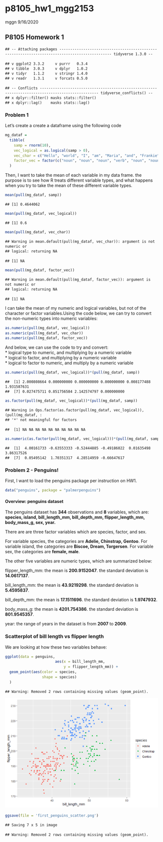 p8105\_hw1\_mgg2153
================
mggn
9/16/2020

## P8105 Homework 1

    ## -- Attaching packages ---------------------------------------------------------------------------------------------- tidyverse 1.3.0 --

    ## v ggplot2 3.3.2     v purrr   0.3.4
    ## v tibble  3.0.3     v dplyr   1.0.2
    ## v tidyr   1.1.2     v stringr 1.4.0
    ## v readr   1.3.1     v forcats 0.5.0

    ## -- Conflicts ------------------------------------------------------------------------------------------------- tidyverse_conflicts() --
    ## x dplyr::filter() masks stats::filter()
    ## x dplyr::lag()    masks stats::lag()

### Problem 1

Let’s create a create a dataframe using the following code

``` r
mg_dataf = 
  tibble(
    samp = rnorm(10),
    vec_logical = as.logical(samp > 0),
    vec_char = c("Hello", "world", "I", "am", "Maria", "and", "Frankie", "is","my", "pug"),
    factor_vec = factor(c("noun", "noun", "noun", "verb", "noun", "noun", "noun", "verb", "adj", "noun"))
  )
```

Then, I want to take the mean of each variable in my data frame. the
purpose is to see how R treats different variable types, and what
happens when you try to take the mean of these different variable types.

``` r
mean(pull(mg_dataf, samp))
```

    ## [1] 0.4644062

``` r
mean(pull(mg_dataf, vec_logical))
```

    ## [1] 0.6

``` r
mean(pull(mg_dataf, vec_char))
```

    ## Warning in mean.default(pull(mg_dataf, vec_char)): argument is not numeric or
    ## logical: returning NA

    ## [1] NA

``` r
mean(pull(mg_dataf, factor_vec))
```

    ## Warning in mean.default(pull(mg_dataf, factor_vec)): argument is not numeric or
    ## logical: returning NA

    ## [1] NA

I can take the mean of my numeric and logical variables, but not of the
character or factor variables.Using the code below, we can try to
convert the non-numeric types into numeric variables:

``` r
as.numeric(pull(mg_dataf, vec_logical))
as.numeric(pull(mg_dataf, vec_char))
as.numeric(pull(mg_dataf, factor_vec))
```

And below, we can use the code to try and convert:  
\* logical type to numeric, and multiplying by a numeric variable  
\* logical to factor, and multiplying by a numeric variable  
\* logical to factor to numeric, and multiply by a numeric variable

``` r
as.numeric(pull(mg_dataf, vec_logical))*(pull(mg_dataf, samp))
```

    ##  [1] 2.000808664 0.000000000 0.000000000 0.000000000 0.008177488 1.931587631
    ##  [7] 0.027475711 0.851756584 2.142574797 0.000000000

``` r
as.factor(pull(mg_dataf, vec_logical))*(pull(mg_dataf, samp))
```

    ## Warning in Ops.factor(as.factor(pull(mg_dataf, vec_logical)), (pull(mg_dataf, :
    ## '*' not meaningful for factors

    ##  [1] NA NA NA NA NA NA NA NA NA NA

``` r
as.numeric(as.factor(pull(mg_dataf, vec_logical)))*(pull(mg_dataf, samp))
```

    ##  [1]  4.00161733 -0.63553333 -0.52444885 -0.49186022  0.01635498  3.86317526
    ##  [7]  0.05495142  1.70351317  4.28514959 -0.66647617

### Problem 2 - Penguins\!

First, I want to load the penguins package per instruction on HW1.

``` r
data("penguins", package = "palmerpenguins")
```

#### Overview: penguins dataset

The penguins dataset has **344** observations and **8** variables, which
are: **species, island, bill\_length\_mm, bill\_depth\_mm,
flipper\_length\_mm, body\_mass\_g, sex, year.**

There are are three factor variables which are species, factor, and sex.

For variable species, the categories are **Adelie, Chinstrap, Gentoo**.
For variable island, the categories are **Biscoe, Dream, Torgersen**.
For variable sex, the categories are **female, male**.

The other five variables are numeric types, which are summarized below:

flipper\_length\_mm: the mean is **200.9152047**. the standard deviation
is **14.0617137**.

bill\_length\_mm: the mean is **43.9219298**. the standard deviation is
**5.4595837**.

bill\_depth\_mm: the mean is **17.1511696**. the standard deviation is
**1.9747932**.

body\_mass\_g: the mean is **4201.754386**. the standard deviation is
**801.9545357**.

year: the range of years in the dataset is from **2007** to **2009**.

### Scatterplot of bill length vs flipper length

We are looking at how these two variables behave:

``` r
ggplot(data = penguins, 
                       aes(x = bill_length_mm,
                           y = flipper_length_mm)) +
  geom_point(aes(color = species, 
                 shape = species)
  )
```

    ## Warning: Removed 2 rows containing missing values (geom_point).

![](p8105_hw1_mgg2153_files/figure-gfm/plotting-1.png)<!-- -->

``` r
ggsave(file = 'first_penguins_scatter.png')
```

    ## Saving 7 x 5 in image

    ## Warning: Removed 2 rows containing missing values (geom_point).

